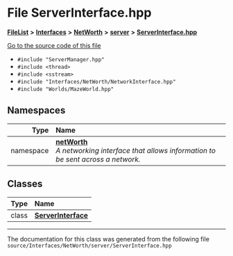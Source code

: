 

# File ServerInterface.hpp



[**FileList**](files.md) **>** [**Interfaces**](dir_e52260c07c5ca641bf485ae92612dd08.md) **>** [**NetWorth**](dir_0121daa1f68cbca759acb74b3e906cff.md) **>** [**server**](dir_1ea711888d2c31b2ee5b33ee0d19cbd8.md) **>** [**ServerInterface.hpp**](_server_interface_8hpp.md)

[Go to the source code of this file](_server_interface_8hpp_source.md)



* `#include "ServerManager.hpp"`
* `#include <thread>`
* `#include <sstream>`
* `#include "Interfaces/NetWorth/NetworkInterface.hpp"`
* `#include "Worlds/MazeWorld.hpp"`













## Namespaces

| Type | Name |
| ---: | :--- |
| namespace | [**netWorth**](namespacenet_worth.md) <br>_A networking interface that allows information to be sent across a network._  |


## Classes

| Type | Name |
| ---: | :--- |
| class | [**ServerInterface**](classnet_worth_1_1_server_interface.md) <br> |



















































------------------------------
The documentation for this class was generated from the following file `source/Interfaces/NetWorth/server/ServerInterface.hpp`

